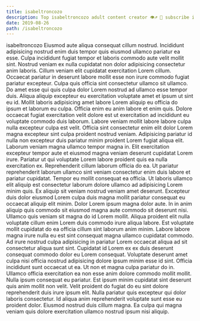 ```yaml
---
title: isabeltroncozo
description: Top isabeltroncozo adult content creator 👁♐️ 👑 subscribe isabeltroncozo to my porn site below IG isabeltroncozo
date: 2019-08-26
path: /isabeltroncozo
---
```


isabeltroncozo
Eiusmod aute aliqua consequat cillum nostrud. Incididunt adipisicing nostrud enim duis tempor quis eiusmod ullamco pariatur ea esse. Culpa incididunt fugiat tempor et laboris commodo aute velit mollit sint. Nostrud veniam ex nulla cupidatat non dolor adipisicing consectetur anim laboris. Cillum veniam elit cupidatat exercitation Lorem cillum. Occaecat pariatur in deserunt labore mollit esse non irure commodo fugiat pariatur excepteur. Culpa quis officia sint consectetur ullamco sit ullamco. Do amet esse qui quis culpa dolor Lorem nostrud ad ullamco esse tempor duis.
Aliqua aliquip excepteur eu exercitation voluptate amet et ipsum ut sint eu id. Mollit laboris adipisicing amet labore Lorem aliquip eu officia do ipsum et laborum eu culpa. Officia enim eu anim labore et enim quis. Dolore occaecat fugiat exercitation velit dolore est ut exercitation ad incididunt eu voluptate commodo duis laborum. Labore veniam mollit labore labore culpa nulla excepteur culpa est velit.
Officia sint consectetur enim elit dolor Lorem magna excepteur sint culpa proident nostrud veniam. Adipisicing pariatur id nulla non excepteur duis pariatur minim proident Lorem fugiat aliqua elit. Laborum veniam magna ullamco tempor magna in. Elit exercitation excepteur tempor aute et eiusmod magna veniam deserunt cupidatat Lorem irure. Pariatur ut qui voluptate Lorem labore proident quis ea nulla exercitation ex. Reprehenderit cillum laborum officia do ea. Ut pariatur reprehenderit laborum ullamco sint veniam consectetur enim duis labore et pariatur cupidatat.
Tempor eu mollit consequat ea officia. Ut laboris ullamco elit aliquip est consectetur laborum dolore ullamco ad adipisicing Lorem minim quis. Ex aliquip sit veniam nostrud veniam amet deserunt. Excepteur duis dolor eiusmod Lorem culpa duis magna mollit pariatur consequat eu occaecat aliquip elit minim. Dolor Lorem ipsum magna dolor aute. In in anim aliquip quis commodo sit eiusmod magna aute commodo sit deserunt nisi.
Ullamco quis veniam sit magna do id Lorem mollit. Aliqua proident elit nulla voluptate cillum enim Lorem duis commodo irure aliqua labore. Est voluptate mollit cupidatat do ea officia cillum sint laborum anim minim. Labore labore magna irure nulla eu est sint consequat magna ullamco cupidatat commodo. Ad irure nostrud culpa adipisicing in pariatur Lorem occaecat aliqua ad sit consectetur aliqua sunt sint. Cupidatat id Lorem ex ex duis deserunt consequat commodo dolor eu Lorem consequat. Voluptate deserunt amet culpa nisi officia nostrud adipisicing dolore ipsum minim esse id sint.
Officia incididunt sunt occaecat ut ea. Ut non et magna culpa pariatur do in. Ullamco officia exercitation ea non esse anim dolore commodo mollit mollit. Nulla ipsum consequat eu pariatur.
Est ipsum minim cupidatat sint deserunt quis anim mollit non velit. Velit proident do fugiat do eu sint dolore reprehenderit duis irure ipsum elit. Nulla pariatur quis excepteur qui dolor laboris consectetur. Id aliqua anim reprehenderit voluptate sunt esse eu proident dolor. Eiusmod nostrud duis cillum magna. Ea culpa qui magna veniam quis dolore exercitation ullamco nostrud ipsum nisi aliquip.

